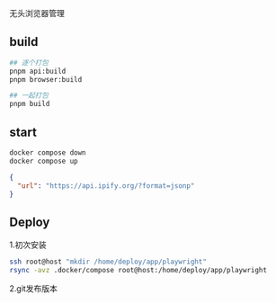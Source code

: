 无头浏览器管理

## build

```bash
## 逐个打包
pnpm api:build
pnpm browser:build

## 一起打包
pnpm build
```

## start
```bash
docker compose down
docker compose up
```

```json
{ 
  "url": "https://api.ipify.org/?format=jsonp" 
} 
```


## Deploy

1.初次安装

```bash
ssh root@host "mkdir /home/deploy/app/playwright"
rsync -avz .docker/compose root@host:/home/deploy/app/playwright
```

2.git发布版本



